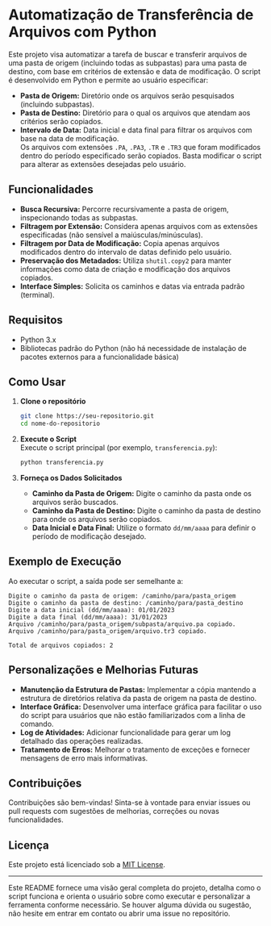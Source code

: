# Automatização de Transferência de Arquivos com Python

Este projeto visa automatizar a tarefa de buscar e transferir arquivos de uma pasta de origem (incluindo todas as subpastas) para uma pasta de destino, com base em critérios de extensão e data de modificação. O script é desenvolvido em Python e permite ao usuário especificar:

- **Pasta de Origem:** Diretório onde os arquivos serão pesquisados (incluindo subpastas).
- **Pasta de Destino:** Diretório para o qual os arquivos que atendam aos critérios serão copiados.
- **Intervalo de Data:** Data inicial e data final para filtrar os arquivos com base na data de modificação.  
  Os arquivos com extensões `.PA`, `.PA3`, `.TR` e `.TR3` que foram modificados dentro do período especificado serão copiados. Basta modificar o script para alterar as extensões desejadas pelo usuário.

## Funcionalidades

- **Busca Recursiva:** Percorre recursivamente a pasta de origem, inspecionando todas as subpastas.
- **Filtragem por Extensão:** Considera apenas arquivos com as extensões especificadas (não sensível a maiúsculas/minúsculas).
- **Filtragem por Data de Modificação:** Copia apenas arquivos modificados dentro do intervalo de datas definido pelo usuário.
- **Preservação dos Metadados:** Utiliza `shutil.copy2` para manter informações como data de criação e modificação dos arquivos copiados.
- **Interface Simples:** Solicita os caminhos e datas via entrada padrão (terminal).

## Requisitos

- Python 3.x  
- Bibliotecas padrão do Python (não há necessidade de instalação de pacotes externos para a funcionalidade básica)

## Como Usar

1. **Clone o repositório**  
   ```bash
   git clone https://seu-repositorio.git
   cd nome-do-repositorio
   ```

2. **Execute o Script**  
   Execute o script principal (por exemplo, `transferencia.py`):
   ```bash
   python transferencia.py
   ```
   
3. **Forneça os Dados Solicitados**  
   - **Caminho da Pasta de Origem:** Digite o caminho da pasta onde os arquivos serão buscados.
   - **Caminho da Pasta de Destino:** Digite o caminho da pasta de destino para onde os arquivos serão copiados.
   - **Data Inicial e Data Final:** Utilize o formato `dd/mm/aaaa` para definir o período de modificação desejado.

## Exemplo de Execução

Ao executar o script, a saída pode ser semelhante a:
```
Digite o caminho da pasta de origem: /caminho/para/pasta_origem
Digite o caminho da pasta de destino: /caminho/para/pasta_destino
Digite a data inicial (dd/mm/aaaa): 01/01/2023
Digite a data final (dd/mm/aaaa): 31/01/2023
Arquivo /caminho/para/pasta_origem/subpasta/arquivo.pa copiado.
Arquivo /caminho/para/pasta_origem/arquivo.tr3 copiado.

Total de arquivos copiados: 2
```

## Personalizações e Melhorias Futuras

- **Manutenção da Estrutura de Pastas:** Implementar a cópia mantendo a estrutura de diretórios relativa da pasta de origem na pasta de destino.
- **Interface Gráfica:** Desenvolver uma interface gráfica para facilitar o uso do script para usuários que não estão familiarizados com a linha de comando.
- **Log de Atividades:** Adicionar funcionalidade para gerar um log detalhado das operações realizadas.
- **Tratamento de Erros:** Melhorar o tratamento de exceções e fornecer mensagens de erro mais informativas.

## Contribuições

Contribuições são bem-vindas! Sinta-se à vontade para enviar issues ou pull requests com sugestões de melhorias, correções ou novas funcionalidades.

## Licença

Este projeto está licenciado sob a [MIT License](LICENSE).

---

Este README fornece uma visão geral completa do projeto, detalha como o script funciona e orienta o usuário sobre como executar e personalizar a ferramenta conforme necessário. Se houver alguma dúvida ou sugestão, não hesite em entrar em contato ou abrir uma issue no repositório.
